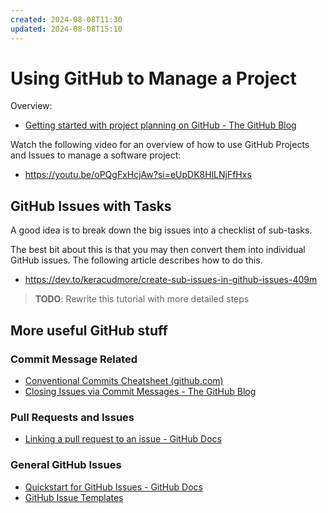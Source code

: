 ```yaml
---
created: 2024-08-08T11:30
updated: 2024-08-08T15:10
---
```

# Using GitHub to Manage a Project

Overview:

- [Getting started with project planning on GitHub - The GitHub Blog](https://github.blog/developer-skills/github/getting-started-with-project-planning-on-github/)


Watch the following video for an overview of how to use GitHub Projects and Issues to manage a software project:
- https://youtu.be/oPQgFxHcjAw?si=eUpDK8HlLNjFfHxs



## GitHub Issues with Tasks

A good idea is to break down the big issues into a checklist of sub-tasks.

The best bit about this is that you may then convert them into individual GitHub issues. The following article describes how to do this.

- https://dev.to/keracudmore/create-sub-issues-in-github-issues-409m

> **TODO**: Rewrite this tutorial with more detailed steps

## More useful GitHub stuff

### Commit Message Related

- [Conventional Commits Cheatsheet (github.com)](https://gist.github.com/qoomon/5dfcdf8eec66a051ecd85625518cfd13)
- [Closing Issues via Commit Messages - The GitHub Blog](https://github.blog/news-insights/product-news/closing-issues-via-commit-messages/)

### Pull Requests and Issues

- [Linking a pull request to an issue - GitHub Docs](https://docs.github.com/en/issues/tracking-your-work-with-issues/linking-a-pull-request-to-an-issue)

### General GitHub Issues

- [Quickstart for GitHub Issues - GitHub Docs](https://docs.github.com/en/issues/tracking-your-work-with-issues/quickstart)
- [GitHub Issue Templates](https://youtu.be/UPsCXqxxJUA?si=xj7Dom12MymZxn_S)


